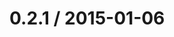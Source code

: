 <!--remark setext-->

<!--lint disable no-multiple-toplevel-headings-->

0.2.1 / 2015-01-06
==================
